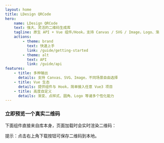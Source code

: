 ```yaml
---
layout: home
title: LDesign QRCode
hero:
	name: LDesign QRCode
	text: 强大、灵活的二维码生成库
	tagline: 原生 API + Vue 组件/Hook，支持 Canvas / SVG / Image，Logo、渐变、点样式等
	actions:
		- theme: brand
		  text: 快速上手
		  link: /guide/getting-started
		- theme: alt
		  text: API
		  link: /guide/api
features:
	- title: 多种输出
	  details: 支持 Canvas、SVG、Image，不同场景自由选择
	- title: Vue 生态
	  details: 提供组件与 Hook，简单接入任意 Vue3 项目
	- title: 高度自定义
	  details: 渐变、点样式、圆角、Logo 等诸多个性化能力
---
```


### 立即预览一个真实二维码

下面组件直接来自库本身，页面加载时会实时渲染二维码：

<LQRCode :width="200" text="https://ldesign.dev/qrcode" :showDownloadButton="true" />

提示：点击右上角下载按钮可保存二维码到本地。


